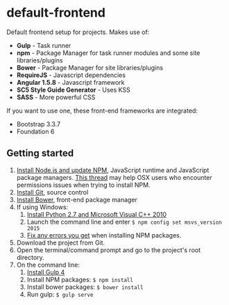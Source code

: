 # default-frontend
Default frontend setup for projects. Makes use of:
* **Gulp** - Task runner
* **npm** - Package Manager for task runner modules and some site libraries/plugins
* **Bower** - Package Manager for site libraries/plugins
* **RequireJS** - Javascript dependencies
* **Angular 1.5.8** - Javascript framework
* **SC5 Style Guide Generator** - Uses KSS
* **SASS** - More powerful CSS

If you want to use one, these front-end frameworks are integrated:
* Bootstrap 3.3.7
* Foundation 6

## Getting started

1. [Install Node.js and update NPM](https://docs.npmjs.com/getting-started/installing-node), JavaScript runtime and JavaScript package managers. [This thread](http://stackoverflow.com/questions/16151018/npm-throws-error-without-sudo) may help OSX users who encounter permissions issues when trying to install NPM.
2. [Install Git](https://git-scm.com/book/en/v2/Getting-Started-Installing-Git), source control
3. [Install Bower](https://bower.io/#install-bower), front-end package manager
4. If using Windows:
    1. [Install Python 2.7 and Microsoft Visual C++ 2010](https://www.steveworkman.com/node-js/2012/installing-jsdom-on-windows/)
    2. Launch the command line and enter `$ npm config set msvs_version 2015`
    3. [Fix any errors you get](https://mlusiak.com/2013/12/22/fixing-failing-npm-packages-on-windows/) when installing  NPM packages.
5. Download the project from Git.
6. Open the terminal/command prompt and go to the project's root directory.
7. On the command line:
    1. [Install Gulp 4](https://www.liquidlight.co.uk/blog/article/how-do-i-update-to-gulp-4/)
    2. Install NPM packages:
    `$ npm install`
    3. Install bower packages:
    `$ bower install`
    4. Run gulp:
    `$ gulp serve`
